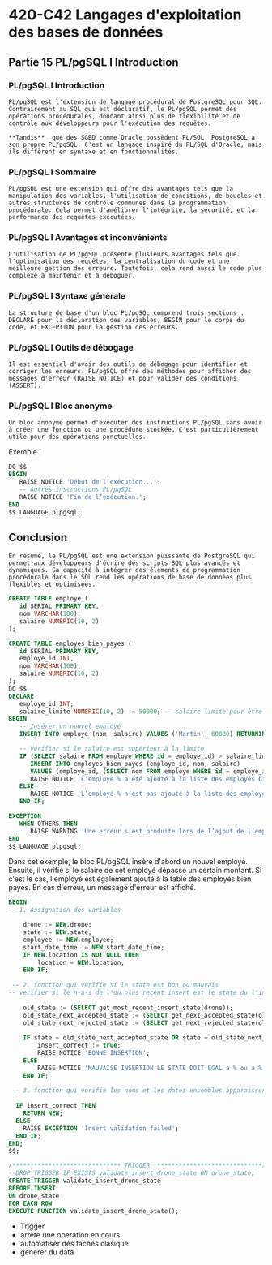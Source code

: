 # 420-C42 Langages d'exploitation des bases de données
## Partie 15 PL/pgSQL I Introduction

### PL/pgSQL I Introduction
    PL/pgSQL est l'extension de langage procédural de PostgreSQL pour SQL. Contrairement au SQL qui est déclaratif, le PL/pgSQL permet des opérations procédurales, donnant ainsi plus de flexibilité et de contrôle aux développeurs pour l'exécution des requêtes.

    **Tandis**  que des SGBD comme Oracle possèdent PL/SQL, PostgreSQL a son propre PL/pgSQL. C'est un langage inspiré du PL/SQL d'Oracle, mais ils diffèrent en syntaxe et en fonctionnalités.

### PL/pgSQL I Sommaire
    PL/pgSQL est une extension qui offre des avantages tels que la manipulation des variables, l'utilisation de conditions, de boucles et autres structures de contrôle communes dans la programmation procédurale. Cela permet d'améliorer l'intégrité, la sécurité, et la performance des requêtes exécutées.

### PL/pgSQL I Avantages et inconvénients
    L'utilisation de PL/pgSQL présente plusieurs avantages tels que l'optimisation des requêtes, la centralisation du code et une meilleure gestion des erreurs. Toutefois, cela rend aussi le code plus complexe à maintenir et à déboguer.

### PL/pgSQL I Syntaxe générale
    La structure de base d'un bloc PL/pgSQL comprend trois sections : DECLARE pour la déclaration des variables, BEGIN pour le corps du code, et EXCEPTION pour la gestion des erreurs.

### PL/pgSQL I Outils de débogage
    Il est essentiel d'avoir des outils de débogage pour identifier et corriger les erreurs. PL/pgSQL offre des méthodes pour afficher des messages d'erreur (RAISE NOTICE) et pour valider des conditions (ASSERT).

### PL/pgSQL I Bloc anonyme
    Un bloc anonyme permet d'exécuter des instructions PL/pgSQL sans avoir à créer une fonction ou une procédure stockée. C'est particulièrement utile pour des opérations ponctuelles.

Exemple :
```sql
DO $$
BEGIN
   RAISE NOTICE 'Début de l’exécution...';
   -- Autres instructions PL/pgSQL
   RAISE NOTICE 'Fin de l’exécution.';
END
$$ LANGUAGE plpgsql;
```
## Conclusion
    En résumé, le PL/pgSQL est une extension puissante de PostgreSQL qui permet aux développeurs d'écrire des scripts SQL plus avancés et dynamiques. Sa capacité à intégrer des éléments de programmation procédurale dans le SQL rend les opérations de base de données plus flexibles et optimisées.
```sql
CREATE TABLE employe (
   id SERIAL PRIMARY KEY,
   nom VARCHAR(100),
   salaire NUMERIC(10, 2)
);

CREATE TABLE employes_bien_payes (
   id SERIAL PRIMARY KEY,
   employe_id INT,
   nom VARCHAR(100),
   salaire NUMERIC(10, 2)
);
DO $$
DECLARE 
   employe_id INT;
   salaire_limite NUMERIC(10, 2) := 50000; -- salaire limite pour être considéré comme bien payé
BEGIN
   -- Insérer un nouvel employé
   INSERT INTO employe (nom, salaire) VALUES ('Martin', 60000) RETURNING id INTO employe_id;

   -- Vérifier si le salaire est supérieur à la limite
   IF (SELECT salaire FROM employe WHERE id = employe_id) > salaire_limite THEN
      INSERT INTO employes_bien_payes (employe_id, nom, salaire) 
      VALUES (employe_id, (SELECT nom FROM employe WHERE id = employe_id), (SELECT salaire FROM employe WHERE id = employe_id));
      RAISE NOTICE 'L’employé % a été ajouté à la liste des employés bien payés', (SELECT nom FROM employe WHERE id = employe_id);
   ELSE
      RAISE NOTICE 'L’employé % n’est pas ajouté à la liste des employés bien payés', (SELECT nom FROM employe WHERE id = employe_id);
   END IF;

EXCEPTION 
   WHEN OTHERS THEN 
      RAISE WARNING 'Une erreur s’est produite lors de l’ajout de l’employé.';
END 
$$ LANGUAGE plpgsql;
```
Dans cet exemple, le bloc PL/pgSQL insère d'abord un nouvel employé. Ensuite, il vérifie si le salaire de cet employé dépasse un certain montant. Si c'est le cas, l'employé est également ajouté à la table des employés bien payés. En cas d'erreur, un message d'erreur est affiché.

```sql
BEGIN
-- 1. Assignation des variables

	drone := NEW.drone;
	state := NEW.state;
	employee := NEW.employee;
	start_date_time := NEW.start_date_time;
	IF NEW.location IS NOT NULL THEN
		location = NEW.location;
	END IF;
	
 -- 2. fonction qui verifie si le state est bon ou mauvais
-- verifier si le n-a-s de l'du plus recent insert est le state du l'insert en cours
																
	old_state := (SELECT get_most_recent_insert_state(drone));
	old_state_next_accepted_state := (SELECT get_next_accepted_state(old_state));
	old_state_next_rejected_state := (SELECT get_next_rejected_state(old_state));
																				  
	IF state = old_state_next_accepted_state OR state = old_state_next_rejected_state THEN
 		insert_correct := true;
		RAISE NOTICE 'BONNE INSERTION'; 
	ELSE 
		RAISE NOTICE 'MAUVAISE INSERTION LE STATE DOIT EGAL a % ou a %', old_state_next_accepted_state, old_state_next_rejected_state;
	END IF;
 
 -- 3. fonction qui verifie les noms et les dates ensembles apparaissent
 
  IF insert_correct THEN
    RETURN NEW;
  ELSE
    RAISE EXCEPTION 'Insert validation failed';
  END IF;
END;
$$;

/****************************** TRIGGER  *****************************/
--DROP TRIGGER IF EXISTS validate_insert_drone_state ON drone_state;																				 
CREATE TRIGGER validate_insert_drone_state
BEFORE INSERT
ON drone_state
FOR EACH ROW
EXECUTE FUNCTION validate_insert_drone_state();
```

- Trigger
- arrete une operation en cours 
- automatiser des taches clasique
- generer du data